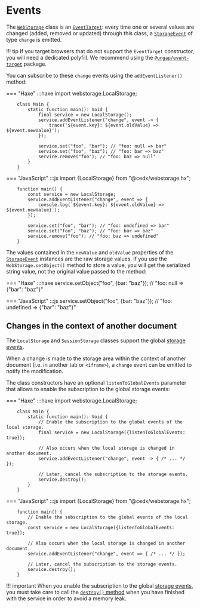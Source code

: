 # Events
The [`WebStorage`](api.md) class is an [`EventTarget`](https://developer.mozilla.org/en-US/docs/Web/API/EventTarget): every time one or several values are changed (added, removed or updated) through this class, a [`StorageEvent`](https://developer.mozilla.org/en-US/docs/Web/API/StorageEvent) of type `change` is emitted.

!!! tip
	If you target browsers that do not support the `EventTarget` constructor, you will need a dedicated polyfill.
	We recommend using the [`@ungap/event-target`](https://www.npmjs.com/package/@ungap/event-target) package.   

You can subscribe to these `change` events using the `addEventListener()` method:

=== "Haxe"
		:::haxe
		import webstorage.LocalStorage;

		class Main {
			static function main(): Void {
				final service = new LocalStorage();
				service.addEventListener("change", event -> {
					trace('${event.key}: ${event.oldValue} => ${event.newValue}');
				});

				service.set("foo", "bar"); // "foo: null => bar"
				service.set("foo", "baz"); // "foo: bar => baz"
				service.remove("foo"); // "foo: baz => null"
			}
		}

=== "JavaScript"
		:::js
		import {LocalStorage} from "@cedx/webstorage.hx";

		function main() {
			const service = new LocalStorage;
			service.addEventListener("change", event => {
				console.log(`${event.key}: ${event.oldValue} => ${event.newValue}`);
			});

			service.set("foo", "bar"); // "foo: undefined => bar"
			service.set("foo", "baz"); // "foo: bar => baz"
			service.remove("foo"); // "foo: baz => undefined"
		}

The values contained in the `newValue` and `oldValue` properties of the [`StorageEvent`](https://developer.mozilla.org/en-US/docs/Web/API/StorageEvent) instances are the raw storage values.
If you use the `WebStorage.setObject()` method to store a value, you will get the serialized string value, not the original value passed to the method:

=== "Haxe"
		:::haxe
		service.setObject("foo", {bar: "baz"});
		// "foo: null => {\"bar\": \"baz\"}"

=== "JavaScript"
		:::js
		service.setObject("foo", {bar: "baz"});
		// "foo: undefined => {\"bar\": \"baz\"}"

## Changes in the context of another document
The `LocalStorage` and `SessionStorage` classes support the global [storage events](https://developer.mozilla.org/en-US/docs/Web/API/Window/storage_event).

When a change is made to the storage area within the context of another document (i.e. in another tab or `<iframe>`), a `change` event can be emitted to notify the modification.

The class constructors have an optional `listenToGlobalEvents` parameter that allows to enable the subscription to the global storage events:

=== "Haxe"
		:::haxe
		import webstorage.LocalStorage;

		class Main {
			static function main(): Void {
				// Enable the subscription to the global events of the local storage.
				final service = new LocalStorage({listenToGlobalEvents: true});

				// Also occurs when the local storage is changed in another document.
				service.addEventListener("change", event -> { /* ... */ });

				// Later, cancel the subscription to the storage events.
				service.destroy();
			}
		}

=== "JavaScript"
		:::js
		import {LocalStorage} from "@cedx/webstorage.hx";

		function main() {
			// Enable the subscription to the global events of the local storage.
			const service = new LocalStorage({listenToGlobalEvents: true});

			// Also occurs when the local storage is changed in another document.
			service.addEventListener("change", event => { /* ... */ });

			// Later, cancel the subscription to the storage events.
			service.destroy();
		}

!!! important
	When you enable the subscription to the global [storage events](https://developer.mozilla.org/en-US/docs/Web/API/Window/storage_event), you must take care to call the [`destroy()` method](api.md) when you have finished with the service in order to avoid a memory leak.
